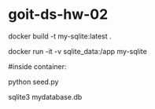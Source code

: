 # goit-ds-hw-02

docker build -t my-sqlite:latest .      

docker run -it -v sqlite_data:/app my-sqlite

#inside container:

python seed.py

sqlite3 mydatabase.db

